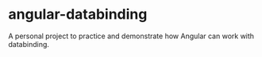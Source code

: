 # angular-databinding
A personal project to practice and demonstrate how Angular can work with databinding.
